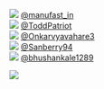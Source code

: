 
 ![](http://pbs.twimg.com/profile_images/1554077968896761857/qbAm-hko_normal.png) [@manufast_in](https://twitter.com/manufast_in)<br>![](http://abs.twimg.com/sticky/default_profile_images/default_profile_normal.png) [@ToddPatriot](https://twitter.com/ToddPatriot)<br>![](http://pbs.twimg.com/profile_images/1600551146690514944/rht58y19_normal.jpg) [@Onkarvyavahare3](https://twitter.com/Onkarvyavahare3)<br>![](http://pbs.twimg.com/profile_images/1571587831486726144/qMC15Rcm_normal.jpg) [@Sanberry94](https://twitter.com/Sanberry94)<br>![](http://pbs.twimg.com/profile_images/1590336727323127808/rMIanHoO_normal.jpg) [@bhushankale1289](https://twitter.com/bhushankale1289)<br> 

![](https://visitor-badge.laobi.icu/badge?page_id=ponder)
